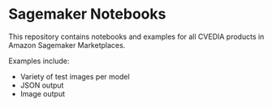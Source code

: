 # Sagemaker Notebooks

This repository contains notebooks and examples for all CVEDIA products in Amazon Sagemaker Marketplaces.

Examples include:

- Variety of test images per model
- JSON output
- Image output

